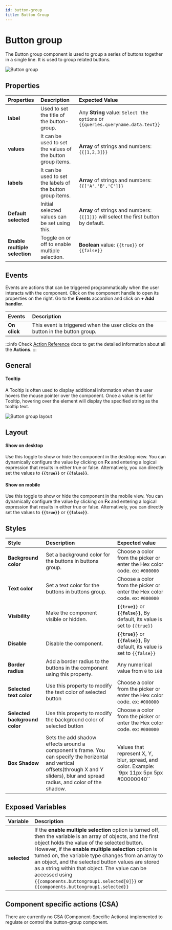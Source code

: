```yaml
---
id: button-group
title: Button Group
---
```

# Button group

The Button group component is used to group a series of buttons together in a single line. It is used to group related buttons.

<div style={{textAlign: 'left'}}>

<img className="screenshot-full" src="/img/widgets/button-group/buttongroup1.png" alt="Button group" />

</div>

## Properties

| Properties | Description | Expected Value |
|:----------- |:----------- |:-------------- |
| **label** | Used to set the title of the button-group. | Any **String** value: `Select the options` or `{{queries.queryname.data.text}}` |
| **values** | It can be used to set the values of the button group items. | **Array** of strings and numbers: `{{[1,2,3]}}` |
| **labels** | It can be used to set the labels of the button group items. | **Array** of strings and numbers: `{{['A','B','C']}}` |
| **Default selected** | Initial selected values can be set using this. | **Array** of strings and numbers: `{{[1]}}` will select the first button by default. |
| **Enable multiple selection** | Toggle on or off to enable multiple selection. | **Boolean** value: `{{true}}` or `{{false}}` |

## Events

Events are actions that can be triggered programmatically when the user interacts with the component. Click on the component handle to open its properties on the right. Go to the **Events** accordion and click on **+ Add handler**.

| Events      | Description |
|:----------- |:----------- |
| **On click** | This event is triggered when the user clicks on the button in the button group. |

:::info
Check [Action Reference](/docs/category/actions-reference) docs to get the detailed information about all the **Actions**.
:::

## General
#### Tooltip

A Tooltip is often used to display additional information when the user hovers the mouse pointer over the component. Once a value is set for Tooltip, hovering over the element will display the specified string as the tooltip text.

<div style={{textAlign: 'center'}}>

<img className="screenshot-full" src="/img/widgets/button-group/grouptooltip.png" alt="Button group layout" />

</div>

## Layout

#### Show on desktop

Use this toggle to show or hide the component in the desktop view. You can dynamically configure the value by clicking on **Fx** and entering a logical expression that results in either true or false. Alternatively, you can directly set the values to **`{{true}}`** or **`{{false}}`**.

#### Show on mobile

Use this toggle to show or hide the component in the mobile view. You can dynamically configure the value by clicking on **Fx** and entering a logical expression that results in either true or false. Alternatively, you can directly set the values to  **`{{true}}`** or **`{{false}}`**.

## Styles

| Style      | Description | Expected value |
| :---------- | :---------- | :-------------- |
| **Background color** | Set a background color for the buttons in buttons group. | Choose a color from the picker or enter the Hex color code. ex: `#000000` |
| **Text color** | Set a text color for the buttons in buttons group. | Choose a color from the picker or enter the Hex color code. ex: `#000000` |
| **Visibility** | Make the component visible or hidden. | **`{{true}}`** or **`{{false}}`**, By default, its value is set to `{{true}}` |
| **Disable** | Disable the component. | **`{{true}}`** or **`{{false}}`**, By default, its value is set to `{{false}}` |
| **Border radius** | Add a border radius to the buttons in the component using this property. | Any numerical value from `0` to `100` |
| **Selected text color** | Use this property to modify the text color of selected button | Choose a color from the picker or enter the Hex color code. ex: `#000000` |
| **Selected background color** | Use this property to modify the background color of selected button | Choose a color from the picker or enter the Hex color code. ex: `#000000` |
| **Box Shadow** | Sets the add shadow effects around a component's frame. You can specify the horizontal and vertical offsets(through X and Y sliders), blur and spread radius, and color of the shadow. | Values that represent X, Y, blur, spread, and color. Example: `9px 11px 5px 5px #00000040`` |

## Exposed Variables

| Variable      | Description |
| :---------- | :---------- |
| **selected** | If the **enable multiple selection** option is turned off, then the variable is an array of objects, and the first object holds the value of the selected button. However, if the **enable multiple selection** option is turned on, the variable type changes from an array to an object, and the selected button values are stored as a string within that object. The value can be accessed using `{{components.buttongroup1.selected[0]}}` or `{{components.buttongroup1.selected}}` |

## Component specific actions (CSA)

There are currently no CSA (Component-Specific Actions) implemented to regulate or control the button-group component.
